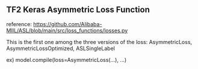 ## TF2 Keras Asymmetric Loss Function

reference: https://github.com/Alibaba-MIIL/ASL/blob/main/src/loss_functions/losses.py

This is the first one among the three versions of the loss: AsymmetricLoss, AsymmetricLossOptimized, ASLSingleLabel

ex) model.compile(loss=AsymmetricLoss(...), ...)
